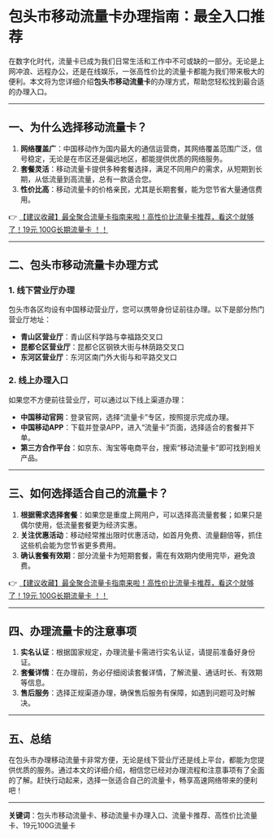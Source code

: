 # 包头市移动流量卡办理指南：最全入口推荐

在数字化时代，流量卡已成为我们日常生活和工作中不可或缺的一部分。无论是上网冲浪、远程办公，还是在线娱乐，一张高性价比的流量卡都能为我们带来极大的便利。本文将为您详细介绍**包头市移动流量卡**的办理方式，帮助您轻松找到最合适的办理入口。

---

## 一、为什么选择移动流量卡？

1. **网络覆盖广**：中国移动作为国内最大的通信运营商，其网络覆盖范围广泛，信号稳定，无论是在市区还是偏远地区，都能提供优质的网络服务。  
2. **套餐灵活**：移动流量卡提供多种套餐选择，满足不同用户的需求，从短期到长期，从低流量到高流量，总有一款适合您。  
3. **性价比高**：移动流量卡的价格亲民，尤其是长期套餐，能为您节省大量通信费用。

👉 [【建议收藏】最全聚合流量卡指南来啦！高性价比流量卡推荐，看这个就够了！19元 100G长期流量卡 ！！](https://bit.ly/Liuliangka)

---

## 二、包头市移动流量卡办理方式

### 1. 线下营业厅办理  
包头市各区均设有中国移动营业厅，您可以携带身份证前往办理。以下是部分热门营业厅地址：  
- **青山区营业厅**：青山区科学路与幸福路交叉口  
- **昆都仑区营业厅**：昆都仑区钢铁大街与林荫路交叉口  
- **东河区营业厅**：东河区南门外大街与和平路交叉口  

### 2. 线上办理入口  
如果您不方便前往营业厅，可以通过以下线上渠道办理：  
- **中国移动官网**：登录官网，选择“流量卡”专区，按照提示完成办理。  
- **中国移动APP**：下载并登录APP，进入“流量卡”页面，选择适合的套餐并下单。  
- **第三方合作平台**：如京东、淘宝等电商平台，搜索“移动流量卡”即可找到相关产品。

---

## 三、如何选择适合自己的流量卡？

1. **根据需求选择套餐**：如果您是重度上网用户，可以选择高流量套餐；如果只是偶尔使用，低流量套餐更为经济实惠。  
2. **关注优惠活动**：移动经常推出限时优惠活动，如首月免费、流量翻倍等，抓住这些机会能为您节省更多费用。  
3. **确认套餐有效期**：部分流量卡为短期套餐，需在有效期内使用完毕，避免浪费。

👉 [【建议收藏】最全聚合流量卡指南来啦！高性价比流量卡推荐，看这个就够了！19元 100G长期流量卡 ！！](https://bit.ly/Liuliangka)

---

## 四、办理流量卡的注意事项

1. **实名认证**：根据国家规定，办理流量卡需进行实名认证，请提前准备好身份证。  
2. **套餐详情**：在办理前，务必仔细阅读套餐详情，了解流量、通话时长、有效期等信息。  
3. **售后服务**：选择正规渠道办理，确保售后服务有保障，如遇到问题可及时解决。

---

## 五、总结

在包头市办理移动流量卡非常方便，无论是线下营业厅还是线上平台，都能为您提供优质的服务。通过本文的详细介绍，相信您已经对办理流程和注意事项有了全面的了解。赶快行动起来，选择一张适合自己的流量卡，畅享高速网络带来的便利吧！

---

**关键词**：包头市移动流量卡、移动流量卡办理入口、流量卡推荐、高性价比流量卡、19元100G流量卡